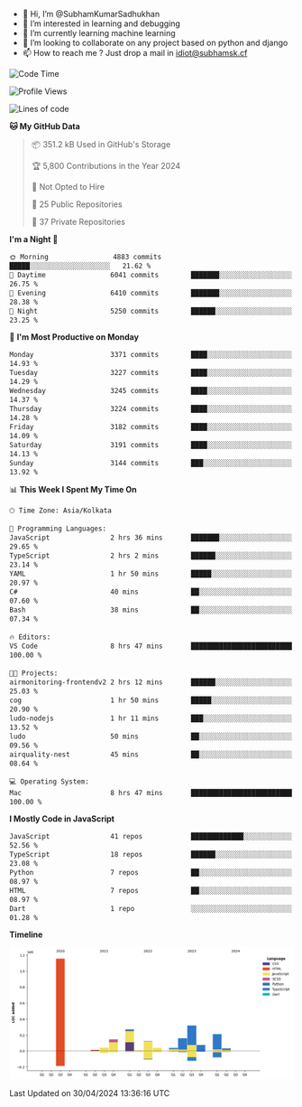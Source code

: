 - 👋 Hi, I’m @SubhamKumarSadhukhan
- 👀 I’m interested in learning and debugging
- 🌱 I’m currently learning machine learning
- 💞️ I’m looking to collaborate on any project based on python and django
- 📫 How to reach me ?
      Just drop a mail in idiot@subhamsk.cf

<!---
SubhamKumarSadhukhan/SubhamKumarSadhukhan is a ✨ special ✨ repository because its `README.md` (this file) appears on your GitHub profile.
You can click the Preview link to take a look at your changes.
--->


<!--START_SECTION:waka-->
![Code Time](http://img.shields.io/badge/Code%20Time-2%2C141%20hrs%2047%20mins-blue)

![Profile Views](http://img.shields.io/badge/Profile%20Views-0-blue)

![Lines of code](https://img.shields.io/badge/From%20Hello%20World%20I%27ve%20Written-2.6%20million%20lines%20of%20code-blue)

**🐱 My GitHub Data** 

> 📦 351.2 kB Used in GitHub's Storage 
 > 
> 🏆 5,800 Contributions in the Year 2024
 > 
> 🚫 Not Opted to Hire
 > 
> 📜 25 Public Repositories 
 > 
> 🔑 37 Private Repositories 
 > 
**I'm a Night 🦉** 

```text
🌞 Morning                4883 commits        █████░░░░░░░░░░░░░░░░░░░░   21.62 % 
🌆 Daytime                6041 commits        ███████░░░░░░░░░░░░░░░░░░   26.75 % 
🌃 Evening                6410 commits        ███████░░░░░░░░░░░░░░░░░░   28.38 % 
🌙 Night                  5250 commits        ██████░░░░░░░░░░░░░░░░░░░   23.25 % 
```
📅 **I'm Most Productive on Monday** 

```text
Monday                   3371 commits        ████░░░░░░░░░░░░░░░░░░░░░   14.93 % 
Tuesday                  3227 commits        ████░░░░░░░░░░░░░░░░░░░░░   14.29 % 
Wednesday                3245 commits        ████░░░░░░░░░░░░░░░░░░░░░   14.37 % 
Thursday                 3224 commits        ████░░░░░░░░░░░░░░░░░░░░░   14.28 % 
Friday                   3182 commits        ████░░░░░░░░░░░░░░░░░░░░░   14.09 % 
Saturday                 3191 commits        ████░░░░░░░░░░░░░░░░░░░░░   14.13 % 
Sunday                   3144 commits        ███░░░░░░░░░░░░░░░░░░░░░░   13.92 % 
```


📊 **This Week I Spent My Time On** 

```text
🕑︎ Time Zone: Asia/Kolkata

💬 Programming Languages: 
JavaScript               2 hrs 36 mins       ███████░░░░░░░░░░░░░░░░░░   29.65 % 
TypeScript               2 hrs 2 mins        ██████░░░░░░░░░░░░░░░░░░░   23.14 % 
YAML                     1 hr 50 mins        █████░░░░░░░░░░░░░░░░░░░░   20.97 % 
C#                       40 mins             ██░░░░░░░░░░░░░░░░░░░░░░░   07.60 % 
Bash                     38 mins             ██░░░░░░░░░░░░░░░░░░░░░░░   07.34 % 

🔥 Editors: 
VS Code                  8 hrs 47 mins       █████████████████████████   100.00 % 

🐱‍💻 Projects: 
airmonitoring-frontendv2 2 hrs 12 mins       ██████░░░░░░░░░░░░░░░░░░░   25.03 % 
cog                      1 hr 50 mins        █████░░░░░░░░░░░░░░░░░░░░   20.90 % 
ludo-nodejs              1 hr 11 mins        ███░░░░░░░░░░░░░░░░░░░░░░   13.52 % 
ludo                     50 mins             ██░░░░░░░░░░░░░░░░░░░░░░░   09.56 % 
airquality-nest          45 mins             ██░░░░░░░░░░░░░░░░░░░░░░░   08.64 % 

💻 Operating System: 
Mac                      8 hrs 47 mins       █████████████████████████   100.00 % 
```

**I Mostly Code in JavaScript** 

```text
JavaScript               41 repos            █████████████░░░░░░░░░░░░   52.56 % 
TypeScript               18 repos            ██████░░░░░░░░░░░░░░░░░░░   23.08 % 
Python                   7 repos             ██░░░░░░░░░░░░░░░░░░░░░░░   08.97 % 
HTML                     7 repos             ██░░░░░░░░░░░░░░░░░░░░░░░   08.97 % 
Dart                     1 repo              ░░░░░░░░░░░░░░░░░░░░░░░░░   01.28 % 
```



**Timeline**

![Lines of Code chart](https://raw.githubusercontent.com/SubhamKumarSadhukhan/SubhamKumarSadhukhan/main/assets/bar_graph.png)


 Last Updated on 30/04/2024 13:36:16 UTC
<!--END_SECTION:waka-->
